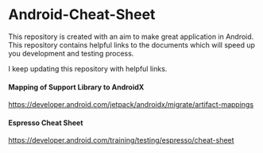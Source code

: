 # Android-Cheat-Sheet
This repository is created with an aim to make great application in Android.  
This repository contains helpful links to the documents which will speed up you development and testing process.

I keep updating this repository with helpful links.

#### Mapping of Support Library to AndroidX
https://developer.android.com/jetpack/androidx/migrate/artifact-mappings

#### Espresso Cheat Sheet
https://developer.android.com/training/testing/espresso/cheat-sheet
